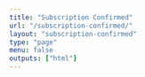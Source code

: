 ```yaml
---
title: "Subscription Confirmed"
url: "/subscription-confirmed/"
layout: "subscription-confirmed"
type: "page"
menu: false
outputs: ["html"]
---
```


